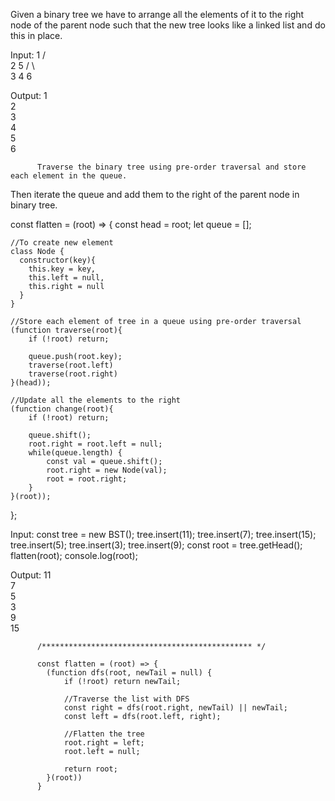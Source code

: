 Given a binary tree we have to arrange all the elements of it to the right node of the parent node such that the new tree looks like a linked list and do this in place.

Input:
    1
   / \
  2   5
 / \   \
3   4   6

Output:
1
 \
  2
   \
    3
     \
      4
       \
        5
         \
          6


          Traverse the binary tree using pre-order traversal and store each element in the queue.
Then iterate the queue and add them to the right of the parent node in binary tree.


const flatten = (root) => {
    const head = root;
    let queue = [];
    
    //To create new element
    class Node {
      constructor(key){
        this.key = key,
        this.left = null,
        this.right = null
      }
    }
    
    //Store each element of tree in a queue using pre-order traversal
    (function traverse(root){
        if (!root) return;
      
        queue.push(root.key);
        traverse(root.left)
        traverse(root.right)
    }(head));
    
    //Update all the elements to the right
    (function change(root){
        if (!root) return;
        
        queue.shift();
        root.right = root.left = null;
        while(queue.length) {
            const val = queue.shift();
            root.right = new Node(val);
            root = root.right;
        }
    }(root));
};

Input:
const tree = new BST();
tree.insert(11);
tree.insert(7);
tree.insert(15);
tree.insert(5);
tree.insert(3);
tree.insert(9);
const root = tree.getHead();
flatten(root);
console.log(root);

Output:
11
 \
  7
   \
    5
     \
      3
       \
        9
         \
          15



          /*********************************************** */

          const flatten = (root) => { 
            (function dfs(root, newTail = null) {
                if (!root) return newTail;
                
                //Traverse the list with DFS
                const right = dfs(root.right, newTail) || newTail;
                const left = dfs(root.left, right);
                
                //Flatten the tree
                root.right = left;
                root.left = null;
          
                return root;
            }(root))
          }